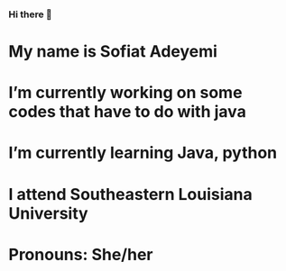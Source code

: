 ### Hi there 👋
# My name is Sofiat Adeyemi 
# I’m currently working on some codes that have to do with java
# I’m currently learning Java, python
# I attend Southeastern Louisiana University
# Pronouns: She/her

<!--
**sofiaunnie/sofiaunnie** is a ✨ _special_ ✨ repository because its `README.md` (this file) appears on your GitHub profile.

Here are some ideas to get you started:

- 🔭 I’m currently working on ...
- 🌱 I’m currently learning ...
- 👯 I’m looking to collaborate on ...
- 🤔 I’m looking for help with ...
- 💬 Ask me about ...
- 📫 How to reach me: ...
- 😄 Pronouns: ...
- ⚡ Fun fact: ...
-->
